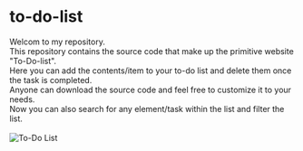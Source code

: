 # to-do-list
 Welcom to my repository.
<br> This repository contains the source code that make up the primitive website "To-Do-list".
<br> Here you can add the contents/item to your to-do list and delete them once the task is completed.
<br> Anyone can download the source code and feel free to customize it to your needs.
<br> Now you can also search for any element/task within the list and filter the list.
<br>
<br>![To-Do List](https://github.com/darshan-p-2508/to-do-list/assets/140430203/16b91858-0a45-4950-b065-50603e210ad1)
